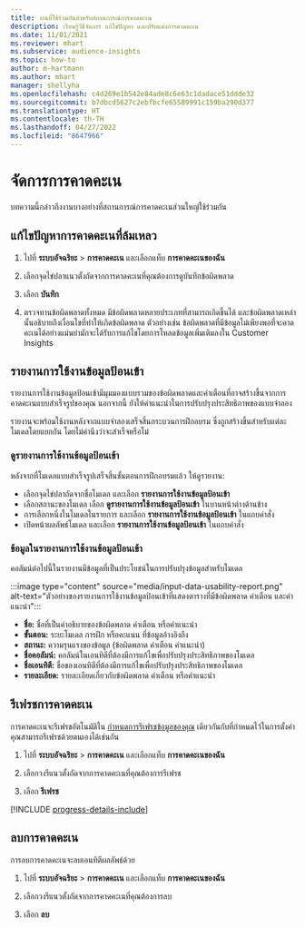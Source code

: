 ```yaml
---
title: งานที่ใช้ร่วมกันสำหรับสถานการณ์การคาดคะเน
description: เรียนรู้วิธีจัดการ แก้ไขปัญหา และปรับแต่งการคาดคะเน
ms.date: 11/01/2021
ms.reviewer: mhart
ms.subservice: audience-insights
ms.topic: how-to
author: m-hartmann
ms.author: mhart
manager: shellyha
ms.openlocfilehash: c4d269e1b542e84ade8c6e63c1dadace51ddde32
ms.sourcegitcommit: b7dbcd5627c2ebfbcfe65589991c159ba290d377
ms.translationtype: HT
ms.contentlocale: th-TH
ms.lasthandoff: 04/27/2022
ms.locfileid: "8647966"
---
```

# <a name="manage-predictions"></a>จัดการการคาดคะเน

บทความนี้กล่าวถึงงานบางอย่างที่สถานการณ์การคาดคะเนส่วนใหญ่ใช้ร่วมกัน

## <a name="troubleshoot-a-failed-prediction"></a>แก้ไขปัญหาการคาดคะเนที่ล้มเหลว

1. ไปที่ **ระบบอัจฉริยะ** > **การคาดคะเน** และเลือกแท็บ **การคาดคะเนของฉัน**

1. เลือกจุดไข่ปลาแนวตั้งถัดจากการคาดคะเนที่คุณต้องการดูบันทึกข้อผิดพลาด

1. เลือก **บันทึก**

1. ตรวจทานข้อผิดพลาดทั้งหมด มีข้อผิดพลาดหลายประเภทที่สามารถเกิดขึ้นได้ และข้อผิดพลาดเหล่านั้นอธิบายถึงเงื่อนไขที่ทำให้เกิดข้อผิดพลาด ตัวอย่างเช่น ข้อผิดพลาดที่มีข้อมูลไม่เพียงพอที่จะคาดคะเนได้อย่างแม่นยำมักจะได้รับการแก้ไขโดยการโหลดข้อมูลเพิ่มเติมลงใน Customer Insights

## <a name="input-data-usability-report"></a>รายงานการใช้งานข้อมูลป้อนเข้า

รายงานการใช้งานข้อมูลป้อนเข้ามีมุมมองแบบรวมของข้อผิดพลาดและคำเตือนที่อาจสร้างขึ้นจากการคาดคะเนแบบสำเร็จรูปของคุณ นอกจากนี้ ยังให้คำแนะนำในการปรับปรุงประสิทธิภาพของแบบจำลอง

รายงานจะพร้อมใช้งานหลังจากแบบจำลองเสร็จสิ้นกระบวนการฝึกอบรม ซึ่งถูกสร้างขึ้นสำหรับแต่ละโมเดลโดยแยกกัน โดยไม่คำนึงว่าจะสำเร็จหรือไม่

### <a name="view-the-input-data-usability-report"></a>ดูรายงานการใช้งานข้อมูลป้อนเข้า

หลังจากที่โมเดลแบบสำเร็จรูปเสร็จสิ้นขั้นตอนการฝึกอบรมแล้ว ให้ดูรายงาน:
- เลือกจุดไข่ปลาถัดจากชื่อโมเดล และเลือก **รายงานการใช้งานข้อมูลป้อนเข้า**
- เลือกสถานะของโมเดล เลือก **ดูรายงานการใช้งานข้อมูลป้อนเข้า** ในบานหน้าต่างด้านข้าง
- การเลือกหนึ่งในโมเดลในรายการ และเลือก **รายงานการใช้งานข้อมูลป้อนเข้า** ในแถบคำสั่ง
- เปิดหน้าผลลัพธ์โมเดล และเลือก **รายงานการใช้งานข้อมูลป้อนเข้า** ในแถบคำสั่ง

### <a name="information-in-the-input-data-usability-report"></a>ข้อมูลในรายงานการใช้งานข้อมูลป้อนเข้า

คอลัมน์ต่อไปนี้ในรายงานมีข้อมูลที่เป็นประโยชน์ในการปรับปรุงข้อมูลสำหรับโมเดล

:::image type="content" source="media/input-data-usability-report.png" alt-text="ตัวอย่างของรายงานการใช้งานข้อมูลป้อนเข้าที่แสดงตารางที่มีข้อผิดพลาด คำเตือน และคำแนะนำ":::

- **ชื่อ:** ชื่อที่เป็นคำอธิบายของข้อผิดพลาด คำเตือน หรือคำแนะนำ
- **ขั้นตอน:** ระยะโมเดล การฝึก หรือคะแนน ที่ข้อมูลอ้างอิงถึง
- **สถานะ:** ความรุนแรงของข้อมูล (ข้อผิดพลาด คำเตือน คำแนะนำ)
- **ชื่อคอลัมน์:** คอลัมน์ในเอนทิตีที่ต้องมีการแก้ไขเพื่อปรับปรุงประสิทธิภาพของโมเดล
- **ชื่อเอนทิตี:** ชื่อของเอนทิตีที่ต้องมีการแก้ไขเพื่อปรับปรุงประสิทธิภาพของโมเดล
- **รายละเอียด:** รายละเอียดเกี่ยวกับข้อผิดพลาด คำเตือน หรือคำแนะนำ

## <a name="refresh-a-prediction"></a>รีเฟรชการคาดคะเน

การคาดคะเนจะรีเฟรชอัตโนมัติใน [กำหนดการรีเฟรชข้อมูลของคุณ](system.md#schedule-tab) เดียวกันกับที่กำหนดไว้ในการตั้งค่า คุณสามารถรีเฟรชด้วยตนเองได้เช่นกัน

1. ไปที่ **ระบบอัจฉริยะ** > **การคาดคะเน** และเลือกแท็บ **การคาดคะเนของฉัน**

1. เลือกวงรีแนวตั้งถัดจากการคาดคะเนที่คุณต้องการรีเฟรช

1. เลือก **รีเฟรช**

[!INCLUDE [progress-details-include](includes/progress-details-pane.md)]

## <a name="delete-a-prediction"></a>ลบการคาดคะเน

การลบการคาดคะเนจะลบเอนทิตีผลลัพธ์ด้วย

1. ไปที่ **ระบบอัจฉริยะ** > **การคาดคะเน** และเลือกแท็บ **การคาดคะเนของฉัน**

1. เลือกวงรีแนวตั้งถัดจากการคาดคะเนที่คุณต้องการลบ

1. เลือก **ลบ**
